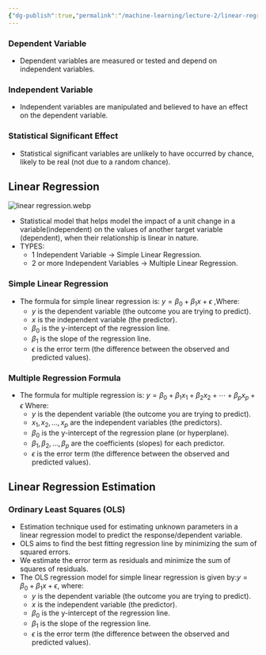 ```yaml
---
{"dg-publish":true,"permalink":"/machine-learning/lecture-2/linear-regression-model/","dgPassFrontmatter":true}
---
```


### Dependent Variable
- Dependent variables are measured or tested and depend on independent variables.
### Independent Variable
- Independent variables are manipulated and believed to have an effect on the dependent variable.
### Statistical Significant Effect
- Statistical significant variables are unlikely to have occurred by chance, likely to be real (not due to a random chance).
## Linear Regression
![linear regression.webp](/img/user/Machine%20Learning/Lecture%202/linear%20regression.webp)
- Statistical model that helps model the impact of a unit change in a variable(independent) on the values of another target variable (dependent), when their relationship is linear in nature.
- TYPES:
	- 1 Independent Variable $\rightarrow$ Simple Linear Regression.
	- 2 or more Independent Variables $\rightarrow$ Multiple Linear Regression.

### Simple Linear Regression

- The formula for simple linear regression is: $y = \beta_0 + \beta_1 x + \epsilon$ ,Where:
	- $y$ is the dependent variable (the outcome you are trying to predict).
	- $x$ is the independent variable (the predictor).
	- $\beta_0$ is the y-intercept of the regression line.
	- $\beta_1$ is the slope of the regression line.
	- $\epsilon$ is the error term (the difference between the observed and predicted values).
### Multiple Regression Formula

- The formula for multiple regression is: $y = \beta_0 + \beta_1 x_1 + \beta_2 x_2 + \cdots + \beta_p x_p + \epsilon$ Where:
	- $y$ is the dependent variable (the outcome you are trying to predict).
	- $x_1, x_2, \ldots, x_p$ are the independent variables (the predictors).
	- $\beta_0$ is the y-intercept of the regression plane (or hyperplane).
	- $\beta_1, \beta_2, \ldots, \beta_p$ are the coefficients (slopes) for each predictor.
	- $\epsilon$ is the error term (the difference between the observed and predicted values).
## Linear Regression Estimation
### Ordinary Least Squares (OLS)

- Estimation technique used for estimating unknown parameters in a linear regression model to predict the response/dependent variable.
- OLS aims to find the best fitting regression line by minimizing the sum of squared errors.
- We estimate the error term as residuals and minimize the sum of squares of residuals.
- The OLS regression model for simple linear regression is given by:$y = \beta_0 + \beta_1 x + \epsilon$, where:
	- $y$ is the dependent variable (the outcome you are trying to predict).
	- $x$ is the independent variable (the predictor).
	- $\beta_0$ is the y-intercept of the regression line.
	- $\beta_1$ is the slope of the regression line.
	- $\epsilon$ is the error term (the difference between the observed and predicted values).